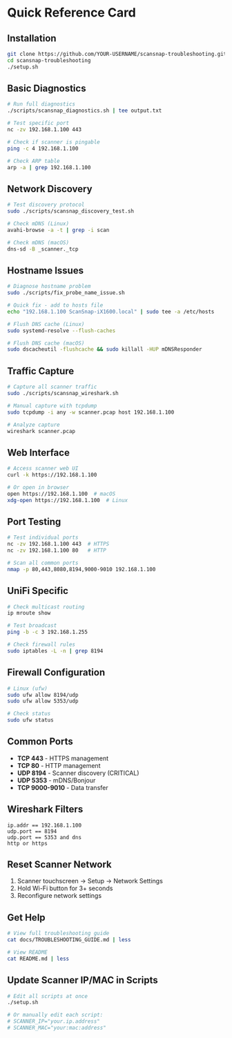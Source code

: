 # Quick Reference Card

## Installation
```bash
git clone https://github.com/YOUR-USERNAME/scansnap-troubleshooting.git
cd scansnap-troubleshooting
./setup.sh
```

## Basic Diagnostics
```bash
# Run full diagnostics
./scripts/scansnap_diagnostics.sh | tee output.txt

# Test specific port
nc -zv 192.168.1.100 443

# Check if scanner is pingable
ping -c 4 192.168.1.100

# Check ARP table
arp -a | grep 192.168.1.100
```

## Network Discovery
```bash
# Test discovery protocol
sudo ./scripts/scansnap_discovery_test.sh

# Check mDNS (Linux)
avahi-browse -a -t | grep -i scan

# Check mDNS (macOS)
dns-sd -B _scanner._tcp
```

## Hostname Issues
```bash
# Diagnose hostname problem
sudo ./scripts/fix_probe_name_issue.sh

# Quick fix - add to hosts file
echo "192.168.1.100 ScanSnap-iX1600.local" | sudo tee -a /etc/hosts

# Flush DNS cache (Linux)
sudo systemd-resolve --flush-caches

# Flush DNS cache (macOS)
sudo dscacheutil -flushcache && sudo killall -HUP mDNSResponder
```

## Traffic Capture
```bash
# Capture all scanner traffic
sudo ./scripts/scansnap_wireshark.sh

# Manual capture with tcpdump
sudo tcpdump -i any -w scanner.pcap host 192.168.1.100

# Analyze capture
wireshark scanner.pcap
```

## Web Interface
```bash
# Access scanner web UI
curl -k https://192.168.1.100

# Or open in browser
open https://192.168.1.100  # macOS
xdg-open https://192.168.1.100  # Linux
```

## Port Testing
```bash
# Test individual ports
nc -zv 192.168.1.100 443  # HTTPS
nc -zv 192.168.1.100 80   # HTTP

# Scan all common ports
nmap -p 80,443,8080,8194,9000-9010 192.168.1.100
```

## UniFi Specific
```bash
# Check multicast routing
ip mroute show

# Test broadcast
ping -b -c 3 192.168.1.255

# Check firewall rules
sudo iptables -L -n | grep 8194
```

## Firewall Configuration
```bash
# Linux (ufw)
sudo ufw allow 8194/udp
sudo ufw allow 5353/udp

# Check status
sudo ufw status
```

## Common Ports
- **TCP 443** - HTTPS management
- **TCP 80** - HTTP management  
- **UDP 8194** - Scanner discovery (CRITICAL)
- **UDP 5353** - mDNS/Bonjour
- **TCP 9000-9010** - Data transfer

## Wireshark Filters
```
ip.addr == 192.168.1.100
udp.port == 8194
udp.port == 5353 and dns
http or https
```

## Reset Scanner Network
1. Scanner touchscreen → Setup → Network Settings
2. Hold Wi-Fi button for 3+ seconds
3. Reconfigure network settings

## Get Help
```bash
# View full troubleshooting guide
cat docs/TROUBLESHOOTING_GUIDE.md | less

# View README
cat README.md | less
```

## Update Scanner IP/MAC in Scripts
```bash
# Edit all scripts at once
./setup.sh

# Or manually edit each script:
# SCANNER_IP="your.ip.address"
# SCANNER_MAC="your:mac:address"
```

